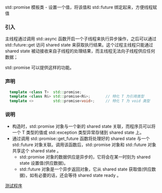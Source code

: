
std::promise 模板类 - 设置一个值，将该值和 std::future 绑定起来，方便线程赋值

### 引入
    
主线程通过调用 std::async 函数开启一个子线程来执行异步操作，之后可以通过 std::future::get 访问 shared state 来获取执行结果。这个过程主线程只能通过 shared state 被动接收来自子线程的处理结果，而主线程无法向子线程供应任何数据；
    
std::promise 可以提供这样的功能。

### 声明

```c++
  template <class T>  std::promise;
  template <class R&> std::promise<R&>;       // 特化 T 为引用类型
  template <>         std::promise<void>;     // 特化 T 为 void 类型
```

### 说明

- 构造时，std::promise 对象与一个新的 shared state 关联，而程序员可以将一个 T 类型的值或 std::exception 类型异常存储到 shared state 上。
- 通过调用 std::promise::get_future 函数将处理好的 shared state 与一个 std::future 对象关联。调用该函数后，std::promise 对象和 std::future 对象共享这个 shared state 。
  - std::promise 对象的数据供应是异步的，它将会在某一时刻为 shared state 设置值(供应数据)。
  - std::future 对象是一个异步返回对象，它从 shared state 获取值(供应数据)，如有必要的话，还会等待 shared state ready 。

[测试程序](t/03_promise.cpp)
